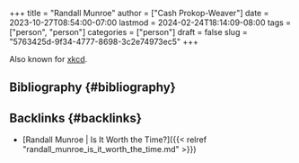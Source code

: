 +++
title = "Randall Munroe"
author = ["Cash Prokop-Weaver"]
date = 2023-10-27T08:54:00-07:00
lastmod = 2024-02-24T18:14:09-08:00
tags = ["person", "person"]
categories = ["person"]
draft = false
slug = "5763425d-9f34-4777-8698-3c2e74973ec5"
+++

Also known for [xkcd](http://xkcd.com).


## Bibliography {#bibliography}

<style>.csl-entry{text-indent: -1.5em; margin-left: 1.5em;}</style><div class="csl-bib-body">
</div>


## Backlinks {#backlinks}

-   [Randall Munroe | Is It Worth the Time?]({{< relref "randall_munroe_is_it_worth_the_time.md" >}})
